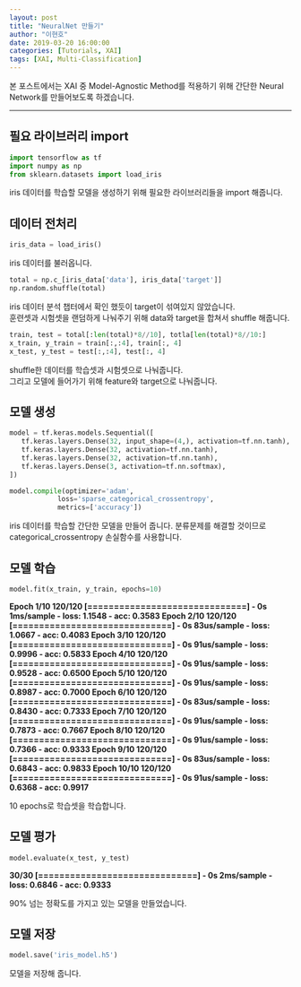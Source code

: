 ```yaml
---
layout: post
title: "NeuralNet 만들기"
author: "이현호"
date: 2019-03-20 16:00:00
categories: [Tutorials, XAI]
tags: [XAI, Multi-Classification]
---
```


본 포스트에서는 XAI 중 Model-Agnostic Method를 적용하기 위해 간단한 Neural Network를 만들어보도록 하겠습니다.

---

## 필요 라이브러리 import

 ```python
 import tensorflow as tf
 import numpy as np
 from sklearn.datasets import load_iris
 ```
 iris 데이터를 학습할 모델을 생성하기 위해 필요한 라이브러리들을 import 해줍니다.

## 데이터 전처리

 ```python
 iris_data = load_iris()
 ```
 iris 데이터를 불러옵니다.
 
 ```python
 total = np.c_[iris_data['data'], iris_data['target']]
 np.random.shuffle(total)
 ```
 iris 데이터 분석 챕터에서 확인 했듯이 target이 섞여있지 않았습니다.  
 훈련셋과 시험셋을 랜덤하게 나눠주기 위해 data와 target을 합쳐서 shuffle 해줍니다.

 ```python
 train, test = total[:len(total)*8//10], totla[len(total)*8//10:]
 x_train, y_train = train[:,:4], train[:, 4]
 x_test, y_test = test[:,:4], test[:, 4]
 ```
 shuffle한 데이터를 학습셋과 시험셋으로 나눠줍니다.  
 그리고 모델에 들어가기 위해 feature와 target으로 나눠줍니다.

## 모델 생성

 ```python
 model = tf.keras.models.Sequential([
    tf.keras.layers.Dense(32, input_shape=(4,), activation=tf.nn.tanh),
    tf.keras.layers.Dense(32, activation=tf.nn.tanh),
    tf.keras.layers.Dense(32, activation=tf.nn.tanh),
    tf.keras.layers.Dense(3, activation=tf.nn.softmax),
 ])

 model.compile(optimizer='adam',
             loss='sparse_categorical_crossentropy',
             metrics=['accuracy'])
 ```
 iris 데이터를 학습할 간단한 모델을 만들어 줍니다.
 분류문제를 해결할 것이므로 categorical_crossentropy 손실함수를 사용합니다.

## 모델 학습

 ```python
 model.fit(x_train, y_train, epochs=10)
 ```
 __Epoch 1/10
 120/120 [==============================] - 0s 1ms/sample - loss: 1.1548 - acc:  0.3583
 Epoch 2/10
 120/120 [==============================] - 0s 83us/sample - loss: 1.0667 - acc: 0.4083
 Epoch 3/10
 120/120 [==============================] - 0s 91us/sample - loss: 0.9996 - acc: 0.5833
 Epoch 4/10
 120/120 [==============================] - 0s 91us/sample - loss: 0.9528 - acc: 0.6500
 Epoch 5/10
 120/120 [==============================] - 0s 91us/sample - loss: 0.8987 - acc: 0.7000
 Epoch 6/10
 120/120 [==============================] - 0s 83us/sample - loss: 0.8430 - acc: 0.7333
 Epoch 7/10
 120/120 [==============================] - 0s 91us/sample - loss: 0.7873 - acc: 0.7667
 Epoch 8/10
 120/120 [==============================] - 0s 91us/sample - loss: 0.7366 - acc: 0.9333
 Epoch 9/10
 120/120 [==============================] - 0s 83us/sample - loss: 0.6843 - acc: 0.9833
 Epoch 10/10
 120/120 [==============================] - 0s 91us/sample - loss: 0.6368 - acc: 0.9917__

 10 epochs로 학습셋을 학습합니다.

## 모델 평가

 ```python
 model.evaluate(x_test, y_test)
 ```
 __30/30 [==============================] - 0s 2ms/sample - loss: 0.6846 - acc: 0.9333__

 90% 넘는 정확도를 가지고 있는 모델을 만들었습니다.

## 모델 저장
 
 ```python
 model.save('iris_model.h5')
 ```
 모델을 저장해 줍니다.



